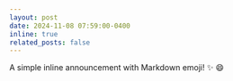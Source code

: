 ```yaml
---
layout: post
date: 2024-11-08 07:59:00-0400
inline: true
related_posts: false
---
```


A simple inline announcement with Markdown emoji! :sparkles: :smile:
